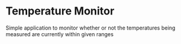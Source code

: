 # Temperature Monitor

Simple application to monitor whether or not the temperatures being measured are currently within given ranges
